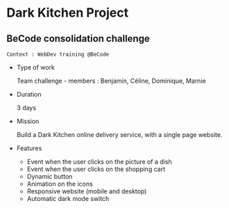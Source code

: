 # Dark Kitchen Project
## BeCode consolidation challenge  

    Context : WebDev training @BeCode

* Type of work

    Team challenge - members : Benjamin, Céline, Dominique, Marnie

* Duration  

    3 days

* Mission  

    Build a Dark Kitchen online delivery service, with a single page website. 

* Features  

    * Event when the user clicks on the picture of a dish
    * Event when the user clicks on the shopping cart
    * Dynamic button
    * Animation on the icons
    * Responsive website (mobile and desktop)
    * Automatic dark mode switch


